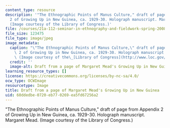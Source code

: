 ```yaml
---
content_type: resource
description: '"The Ethnographic Points of Manus Culture," draft of page from Appendix
  2 of Growing Up in New Guinea, ca. 1929-30. Holograph manuscript. Margaret Mead.
  (Image courtesy of the Library of Congress.)'
file: /courses/21a-112-seminar-in-ethnography-and-fieldwork-spring-2008/60ddedbe0720eb770269ea5fd67256a2_21a-112s08.jpg
file_size: 123475
file_type: image/jpeg
image_metadata:
  caption: "\"The Ethnographic Points of Manus Culture,\" draft of page from Appendix\
    \ 2 of Growing Up in New Guinea, ca. 1929-30. Holograph manuscript. Margaret Mead.\
    \ (Image courtesy of the\_[Library of Congress](http://www.loc.gov/).)"
  credit: ''
  image-alt: Draft from a page of Margaret Mead's Growing Up in New Guinea.
learning_resource_types: []
license: https://creativecommons.org/licenses/by-nc-sa/4.0/
ocw_type: OCWImage
resourcetype: Image
title: Draft from a page of Margaret Mead's Growing Up in New Guinea
uid: 60ddedbe-0720-eb77-0269-ea5fd67256a2
---
```

"The Ethnographic Points of Manus Culture," draft of page from Appendix 2 of Growing Up in New Guinea, ca. 1929-30. Holograph manuscript. Margaret Mead. (Image courtesy of the Library of Congress.)